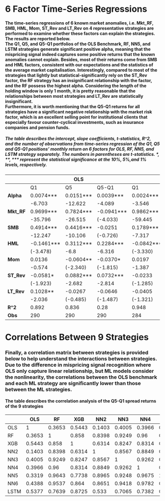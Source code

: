 #	6 Factor Time-Series Regressions
#### The time-series regressions of 6 known market anomalies, i.e. Mkt_RF, SMB, HML, Mom, ST_Rev and LT_Rev on 4 representative strategies are performed to examine whether these factors can explain the strategies. The results are reported below. <br> The Q1, Q5, and Q5-Q1 portfolios of the OLS Benchmark, RF, NN5, and LSTM strategies generate significant positive alpha, meaning that the mispricing signal indeed captures some positive returns that the known anomalies cannot explain. Besides, most of their returns come from SMB and HML factors, consistent with our expectations and the statistics of the average market capitalisation. Interestingly, compared to most of the strategies that lightly but statistical-significantly rely on the ST_Rev factor, the RF strategy has an insignificant relationship with the factor, and the RF possess the highest alpha. Considering the length of the holding window is only 1 month, it is pretty reasonable that the relationships between most strategies and LT_Rev are statistically insignificant. <br> Furthermore, it is worth mentioning that the Q5-Q1 returns for all strategies have a significant negative relationship with the market risk factor, which is an excellent selling point for institutional clients that especially favour counter-cyclical investments, such as insurance companies and pension funds.

##### The table describes the intercept, slope coefficients, t-statistics, R^2, and the number of observations from time-series regression of the Q1, Q5 and Q5-Q1 positions’ monthly return on 6 factors for OLS, RF, NN5, and LSTM strategy separately. The numbers in parentheses are t-statistics. *, **, *** represent the statistical significance at the 10%, 5%,and 1% levels, respectively.
|            |            | **OLS**   |            |            | **RF**    |            |           | **NN5**   |            |            | **LSTM**   |
|------------|------------|-----------|------------|------------|-----------|------------|-----------|-----------|------------|------------|------------|
|            | Q1         | Q5        | Q5-Q1      | Q1         | Q5        | Q5-Q1      | Q1        | Q5        | Q5-Q1      | Q1         | Q5         | Q5-Q1      |
| **Alpha**  | 0.0074***  | 0.0151*** | 0.0039***  | 0.0024***  | 0.0203*** | 0.0090***  | 0.0030*** | 0.0203*** | 0.0087***  | 0.0028***  | 0.0113***  | 0.0043***  |
|            | -6.703     | -12.622   | -4.089     | -3.546     | -20.5     | -15.66     | -4.474    | -20.398   | -15.053    | -3.699     | -10.302    | -6.759     |
| **Mkt_RF** | 0.9699***  | 0.7824*** | -0.0941*** | 0.9862***  | 0.7224*** | -0.1322*** | 0.9957*** | 0.7218*** | -0.1372*** | 1.0197***  | 0.7703***  | -0.1248*** |
|            | -35.796    | -26.515   | (-4.033)   | -59.445    | -29.111   | (-9.203)   | -59.481   | -28.948   | (-9.526)   | -54.55     | -27.878    | (-7.846)   |
| **SMB**    | 0.4914***  | 0.4416*** | -0.0251    | 0.1789***  | 0.6781*** | 0.2495***  | 0.1808*** | 0.7251*** | 0.2720***  | 0.1918***  | 0.5188***  | 0.1632***  |
|            | -12.247    | -10.106   | (-0.726)   | -7.317     | -18.545   | -11.792    | -7.332    | -19.735   | -12.816    | -6.943     | -12.705    | -6.943     |
| **HML**    | -0.1461*** | 0.3112*** | 0.2284***  | -0.0842*** | 0.2002*** | 0.1421***  | -0.0582** | 0.1673*** | 0.1126***  | -0.1259*** | 0.3301***  | 0.2280***  |
|            | (-3.478)   | -6.8      | -6.316     | (-3.330)   | -5.293    | -6.489     | (-2.281)  | -4.402    | -5.128     | (-4.427)   | -7.851     | -9.419     |
| **Mom**    | 0.0136     | -0.0604** | -0.0370*   | 0.0197     | -0.027    | -0.0234*   | 0.0156    | -0.0095   | -0.0125    | 0.0474***  | -0.1389*** | -0.0929*** |
|            | -0.574     | (-2.340)  | (-1.815)   | -1.387     | (-1.270)  | (-1.899)   | -1.088    | (-0.444)  | (-1.016)   | -2.964     | (-5.875)   | (-6.823)   |
| **ST_Rev** | -0.0581*   | 0.0882*** | 0.0732***  | -0.0233    | 0.0218    | 0.0226     | -0.0569** | 0.0344    | 0.0457**   | -0.0315    | 0.1010***  | 0.0662***  |
|            | (-1.923)   | -2.682    | -2.814     | (-1.285)   | -0.801    | -1.435     | (-3.103)  | -1.262    | -2.896     | (-1.554)   | -3.374     | -3.843     |
| **LT_Rev** | 0.1028**   | -0.0267   | -0.0646    | -0.0405    | 0.0175    | 0.0291     | -0.0477   | 0.0421    | 0.045      | -0.0679*   | -0.0812    | -0.0066    |
|            | -2.036     | (-0.485)  | (-1.487)   | (-1.321)   | -0.382    | -1.096     | (-1.541)  | -0.914    | -1.69      | (-1.971)   | (-1.596)   | (-0.226)   |
| **R^2**    | 0.892      | 0.836     | 0.28       | 0.948      | 0.883     | 0.521      | 0.947     | 0.887     | 0.544      | 0.94       | 0.872      | 0.539      |
| **Obs**    | 290        | 290       | 290        | 284        | 284       | 284        | 284       | 284       | 284        | 278        | 278        | 278        |

#	Correlations Between 9 Strategies
### Finally, a correlation matrix between strategies is provided below to help understand the interactions between strategies. Due to the difference in mispricing signal recognition where OLS only capture linear relationship, but ML models consider the nonlinearity, the correlations between the OLS benchmark and each ML strategy are significantly lower than those between the ML strategies.
#### The table describes the correlation analysis of the Q5-Q1 spread returns of the 9 strategies

|      | OLS    | RF     | XGB    | NN2    | NN3    | NN4    | NN5    | NN6    | LSTM   |
|------|--------|--------|--------|--------|--------|--------|--------|--------|--------|
| OLS  | 1      | 0.3653 | 0.5443 | 0.1403 | 0.4005 | 0.3966 | 0.3319 | 0.4388 | 0.5377 |
| RF   | 0.3653 | 1      | 0.858  | 0.8398 | 0.9249 | 0.96   | 0.9643 | 0.9537 | 0.7639 |
| XGB  | 0.5443 | 0.858  | 1      | 0.6314 | 0.8247 | 0.8314 | 0.7738 | 0.864  | 0.8725 |
| NN2  | 0.1403 | 0.8398 | 0.6314 | 1      | 0.8567 | 0.8849 | 0.8965 | 0.8651 | 0.533  |
| NN3  | 0.4005 | 0.9249 | 0.8247 | 0.8567 | 1      | 0.9262 | 0.9248 | 0.9418 | 0.7065 |
| NN4  | 0.3966 | 0.96   | 0.8314 | 0.8849 | 0.9262 | 1      | 0.9675 | 0.9782 | 0.7382 |
| NN5  | 0.3319 | 0.9643 | 0.7738 | 0.8965 | 0.9248 | 0.9675 | 1      | 0.9496 | 0.6899 |
| NN6  | 0.4388 | 0.9537 | 0.864  | 0.8651 | 0.9418 | 0.9782 | 0.9496 | 1      | 0.7701 |
| LSTM | 0.5377 | 0.7639 | 0.8725 | 0.533  | 0.7065 | 0.7382 | 0.6899 | 0.7701 | 1      |
